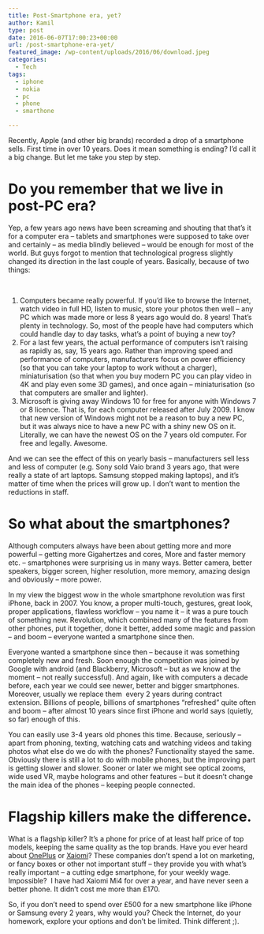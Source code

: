 ```yaml
---
title: Post-Smartphone era, yet?
author: Kamil
type: post
date: 2016-06-07T17:00:23+00:00
url: /post-smartphone-era-yet/
featured_image: /wp-content/uploads/2016/06/download.jpeg
categories:
  - Tech
tags:
  - iphone
  - nokia
  - pc
  - phone
  - smarthone

---
```

Recently, Apple (and other big brands) recorded a drop of a smartphone sells. First time in over 10 years. Does it mean something is ending? I&#8217;d call it a big change. But let me take you step by step.<!--more-->

# Do you remember that we live in post-PC era?

Yep, a few years ago news have been screaming and shouting that that&#8217;s it for a computer era &#8211; tablets and smartphones were supposed to take over and certainly &#8211; as media blindly believed &#8211; would be enough for most of the world. But guys forgot to mention that technological progress slightly changed its direction in the last couple of years. Basically, because of two things:

&nbsp;

  1. Computers became really powerful. If you&#8217;d like to browse the Internet, watch video in full HD, listen to music, store your photos then well &#8211; any PC which was made more or less 8 years ago would do. 8 years! That&#8217;s plenty in technology. So, most of the people have had computers which could handle day to day tasks, what&#8217;s a point of buying a new toy?
  2. For a last few years, the actual performance of computers isn&#8217;t raising as rapidly as, say, 15 years ago. Rather than improving speed and performance of computers, manufacturers focus on power efficiency (so that you can take your laptop to work without a charger), miniaturisation (so that when you buy modern PC you can play video in 4K and play even some 3D games), and once again &#8211; miniaturisation (so that computers are smaller and lighter).
  3. Microsoft is giving away Windows 10 for free for anyone with Windows 7 or 8 licence. That is, for each computer released after July 2009. I know that new version of Windows might not be a reason to buy a new PC, but it was always nice to have a new PC with a shiny new OS on it. Literally, we can have the newest OS on the 7 years old computer. For free and legally. Awesome.

And we can see the effect of this on yearly basis &#8211; manufacturers sell less and less of computer (e.g. Sony sold Vaio brand 3 years ago, that were really a state of art laptops. Samsung stopped making laptops), and it&#8217;s matter of time when the prices will grow up. I don&#8217;t want to mention the reductions in staff.

# So what about the smartphones?

Although computers always have been about getting more and more powerful &#8211; getting more Gigahertzes and cores, More and faster memory etc. &#8211; smartphones were surprising us in many ways. Better camera, better speakers, bigger screen, higher resolution, more memory, amazing design and obviously &#8211; more power.

In my view the biggest wow in the whole smartphone revolution was first iPhone, back in 2007. You know, a proper multi-touch, gestures, great look, proper applications, flawless workflow &#8211; you name it &#8211; it was a pure touch of something new. Revolution, which combined many of the features from other phones, put it together, done it better, added some magic and passion &#8211; and boom &#8211; everyone wanted a smartphone since then.

Everyone wanted a smartphone since then &#8211; because it was something completely new and fresh. Soon enough the competition was joined by Google with android (and Blackberry, Microsoft &#8211; but as we know at the moment &#8211; not really successful). And again, like with computers a decade before, each year we could see newer, better and bigger smartphones. Moreover, usually we replace them  every 2 years during contract extension. Billions of people, billions of smartphones &#8220;refreshed&#8221; quite often and boom &#8211; after almost 10 years since first iPhone and world says (quietly, so far) enough of this.

You can easily use 3-4 years old phones this time. Because, seriously &#8211; apart from phoning, texting, watching cats and watching videos and taking photos what else do we do with the phones? Functionality stayed the same. Obviously there is still a lot to do with mobile phones, but the improving part is getting slower and slower. Sooner or later we might see optical zooms, wide used VR, maybe holograms and other features &#8211; but it doesn&#8217;t change the main idea of the phones &#8211; keeping people connected.

# Flagship killers make the difference.

What is a flagship killer? It&#8217;s a phone for price of at least half price of top models, keeping the same quality as the top brands. Have you ever heard about [OnePlus][1] or [Xaiomi][2]? These companies don&#8217;t spend a lot on marketing, or fancy boxes or other not important stuff &#8211; they provide you with what&#8217;s really important &#8211; a cutting edge smartphone, for your weekly wage. Impossible?  I have had Xaiomi Mi4 for over a year, and have never seen a better phone. It didn&#8217;t cost me more than £170.

So, if you don&#8217;t need to spend over £500 for a new smartphone like iPhone or Samsung every 2 years, why would you? Check the Internet, do your homework, explore your options and don&#8217;t be limited. Think different ;).

 [1]: https://oneplus.net/uk/2
 [2]: http://www.mi.com/en/mi5/